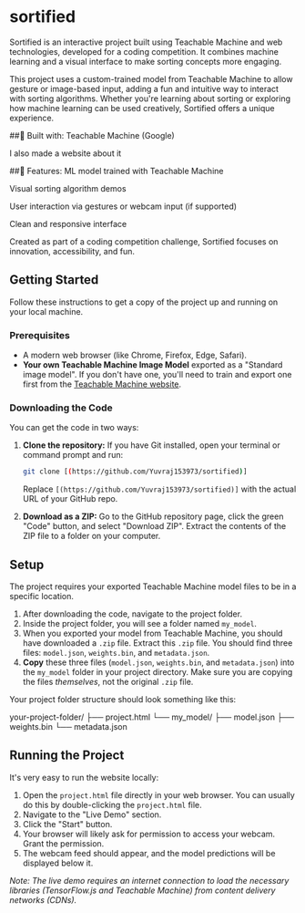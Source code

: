 # sortified
Sortified is an interactive project built using Teachable Machine and web technologies, developed for a coding competition. It combines machine learning and a visual interface to make sorting concepts more engaging.

This project uses a custom-trained model from Teachable Machine to allow gesture or image-based input, adding a fun and intuitive way to interact with sorting algorithms. Whether you're learning about sorting or exploring how machine learning can be used creatively, Sortified offers a unique experience.

##🔧 Built with:
Teachable Machine (Google)

I also made a website about it

##🚀 Features:
ML model trained with Teachable Machine

Visual sorting algorithm demos

User interaction via gestures or webcam input (if supported)

Clean and responsive interface

Created as part of a coding competition challenge, Sortified focuses on innovation, accessibility, and fun.

## Getting Started

Follow these instructions to get a copy of the project up and running on your local machine.

### Prerequisites

* A modern web browser (like Chrome, Firefox, Edge, Safari).
* **Your own Teachable Machine Image Model** exported as a "Standard image model". If you don't have one, you'll need to train and export one first from the [Teachable Machine website](https://teachablemachine.withgoogle.com/).

### Downloading the Code

You can get the code in two ways:

1.  **Clone the repository:** If you have Git installed, open your terminal or command prompt and run:
    ```bash
    git clone [(https://github.com/Yuvraj153973/sortified)]
    ```
    Replace `[(https://github.com/Yuvraj153973/sortified)]` with the actual URL of your GitHub repo.

2.  **Download as a ZIP:** Go to the GitHub repository page, click the green "Code" button, and select "Download ZIP". Extract the contents of the ZIP file to a folder on your computer.

## Setup

The project requires your exported Teachable Machine model files to be in a specific location.

1.  After downloading the code, navigate to the project folder.
2.  Inside the project folder, you will see a folder named `my_model`.
3.  When you exported your model from Teachable Machine, you should have downloaded a `.zip` file. Extract this `.zip` file. You should find three files: `model.json`, `weights.bin`, and `metadata.json`.
4.  **Copy** these three files (`model.json`, `weights.bin`, and `metadata.json`) into the `my_model` folder in your project directory. Make sure you are copying the files *themselves*, not the original `.zip` file.

Your project folder structure should look something like this:

your-project-folder/
├── project.html
└── my_model/
├── model.json
├── weights.bin
└── metadata.json


## Running the Project

It's very easy to run the website locally:

1.  Open the `project.html` file directly in your web browser. You can usually do this by double-clicking the `project.html` file.
2.  Navigate to the "Live Demo" section.
3.  Click the "Start" button.
4.  Your browser will likely ask for permission to access your webcam. Grant the permission.
5.  The webcam feed should appear, and the model predictions will be displayed below it.

*Note: The live demo requires an internet connection to load the necessary libraries (TensorFlow.js and Teachable Machine) from content delivery networks (CDNs).*
